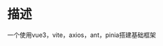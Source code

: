 <!--
 * @Author: zwh 834712578@qq.com
 * @Date: 2022-07-05 10:52:45
 * @LastEditors: zwh 834712578@qq.com
 * @LastEditTime: 2022-07-12 10:41:35
 * @FilePath: \vue3-vite-test\README.md
 * @Description: 这是默认设置,请设置`customMade`, 打开koroFileHeader查看配置 进行设置: https://github.com/OBKoro1/koro1FileHeader/wiki/%E9%85%8D%E7%BD%AE
-->
# 描述
一个使用vue3，vite，axios，ant，pinia搭建基础框架